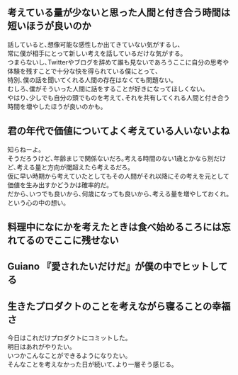 ## 考えている量が少ないと思った人間と付き合う時間は短いほうが良いのか

話していると､想像可能な感性しか出てきていない気がするし､  
常に僕が相手にとって新しい考えを話しているだけな気がする｡  
つまらないし､Twitterやブログを辞めて誰も見ないであろうここに自分の思考や体験を残すことで十分な快を得られている僕にとって､  
特別､僕の話を聞いてくれる人間の存在はなくても問題ない｡  
むしろ､僕がそういった人間に話をすることが好きになってほしくない｡  
やはり､少しでも自分の頭でものを考えて､それを共有してくれる人間と付き合う時間を増やしたほうが良いのかも｡  

## 君の年代で価値についてよく考えている人いないよね

知らねーよ｡  
そうだろうけど､年齢まじで関係ないだろ｡考える時間のない1歳とかなら別だけど､考える量と方向が閾超えたら考えるだろ｡  
仮に早い時期から考えていたとしてもその人間がそれ以降にその考えを元として価値を生み出すかどうかは確率的だ｡  
だから､いつでも良いから､何歳になっても良いから､考える量を増やしておくれ｡  
という心の中の想い｡  

## 料理中になにかを考えたときは食べ始めるころには忘れてるのでここに残せない

## Guiano 『愛されたいだけだ』が僕の中でヒットしてる

## 生きたプロダクトのことを考えながら寝ることの幸福さ

今日はこれだけプロダクトにコミットした｡  
明日はあれがやりたい｡  
いつかこんなことができるようになりたい｡  
そんなことを考えなかった日が続いて､より一層そう感じる｡  
